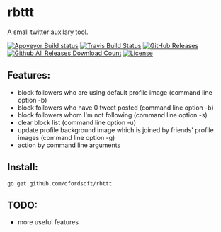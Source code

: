 # rbttt
A small twitter auxilary tool.

[![Appveyor Build status](https://ci.appveyor.com/api/projects/status/t9d10jcb42rh3qyw?svg=true)](https://ci.appveyor.com/project/missdeer/rbttt)
[![Travis Build Status](https://secure.travis-ci.org/missdeer/rbttt.png)](https://travis-ci.org/missdeer/rbttt) 
[![GitHub Releases](https://img.shields.io/github/release/missdeer/rbttt.svg?maxAge=2592000)](https://github.com/missdeer/rbttt/releases) 
[![Github All Releases Download Count](https://img.shields.io/github/downloads/missdeer/rbttt/total.svg)](https://github.com/missdeer/rbttt/releases) 
[![License](https://img.shields.io/badge/license-MIT-blue.svg)](https://raw.githubusercontent.com/missdeer/rbttt/master/LICENSE)

Features:
----

- block followers who are using default profile image (command line option -b)
- block followers who have 0 tweet posted (command line option -b)
- block followers whom I'm not following (command line option -s)
- clear block list (command line option -u)
- update profile background image which is joined by friends' profile images (command line option -g)
- action by command line arguments

Install:
----

```golang
go get github.com/dfordsoft/rbttt
```

TODO:
----

- more useful features